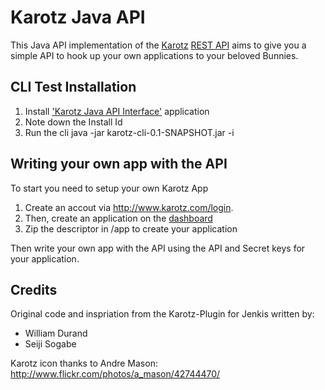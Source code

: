 Karotz Java API
=======================

This Java API implementation of the [Karotz](http://www.karotz.com/) [REST API]() aims to give you a simple API to hook up your own applications to your beloved Bunnies.


CLI Test Installation
----------------------

1. Install ['Karotz Java API Interface'](http://www.karotz.com/appz/home) application
2. Note down the Install Id
3. Run the cli java -jar karotz-cli-0.1-SNAPSHOT.jar -i <install id>

Writing your own app with the API
---------------------------------

To start you need to setup your own Karotz App
1. Create an accout via http://www.karotz.com/login.
2. Then, create an application on the [dashboard](http://www.karotz.com/lab/app/dashboard)
3. Zip the descriptor in /app to create your application

Then write your own app with the API using the API and Secret keys for your application.


Credits
-------

Original code and inspriation from the Karotz-Plugin for Jenkis written by:
* William Durand
* Seiji Sogabe

Karotz icon thanks to Andre Mason:
http://www.flickr.com/photos/a_mason/42744470/
